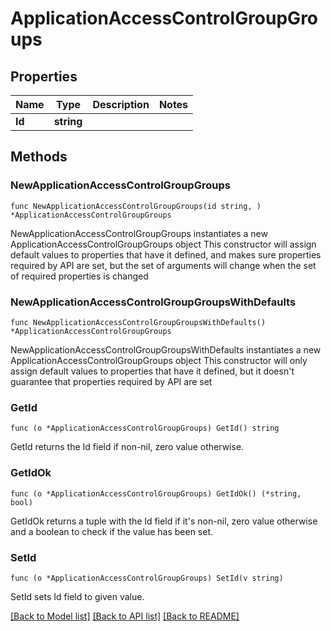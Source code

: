 # ApplicationAccessControlGroupGroups

## Properties

Name | Type | Description | Notes
------------ | ------------- | ------------- | -------------
**Id** | **string** |  | 

## Methods

### NewApplicationAccessControlGroupGroups

`func NewApplicationAccessControlGroupGroups(id string, ) *ApplicationAccessControlGroupGroups`

NewApplicationAccessControlGroupGroups instantiates a new ApplicationAccessControlGroupGroups object
This constructor will assign default values to properties that have it defined,
and makes sure properties required by API are set, but the set of arguments
will change when the set of required properties is changed

### NewApplicationAccessControlGroupGroupsWithDefaults

`func NewApplicationAccessControlGroupGroupsWithDefaults() *ApplicationAccessControlGroupGroups`

NewApplicationAccessControlGroupGroupsWithDefaults instantiates a new ApplicationAccessControlGroupGroups object
This constructor will only assign default values to properties that have it defined,
but it doesn't guarantee that properties required by API are set

### GetId

`func (o *ApplicationAccessControlGroupGroups) GetId() string`

GetId returns the Id field if non-nil, zero value otherwise.

### GetIdOk

`func (o *ApplicationAccessControlGroupGroups) GetIdOk() (*string, bool)`

GetIdOk returns a tuple with the Id field if it's non-nil, zero value otherwise
and a boolean to check if the value has been set.

### SetId

`func (o *ApplicationAccessControlGroupGroups) SetId(v string)`

SetId sets Id field to given value.



[[Back to Model list]](../README.md#documentation-for-models) [[Back to API list]](../README.md#documentation-for-api-endpoints) [[Back to README]](../README.md)



